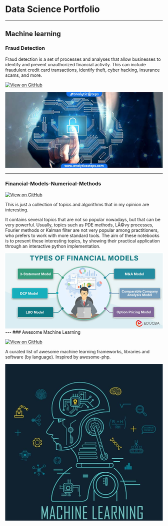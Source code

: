 # Data Science Portfolio
---
## Machine learning

### Fraud Detection

Fraud detection is a set of processes and analyses that allow businesses to identify and prevent unauthorized financial activity. This can include fraudulent credit card transactions, identify theft, cyber hacking, insurance scams, and more.

[![View on GitHub](https://img.shields.io/badge/GitHub-View_on_GitHub-blue?logo=GitHub)](https://github.com/jigneshinde/fraud)

<center><img src="assets/img/fraud.jpg"/></center>

---
### Financial-Models-Numerical-Methods

[![View on GitHub](https://img.shields.io/badge/GitHub-View_on_GitHub-blue?logo=GitHub)](https://github.com/jigneshinde/finance)

This is just a collection of topics and algorithms that in my opinion are interesting.

It contains several topics that are not so popular nowadays, but that can be very powerful. Usually, topics such as PDE methods, LÃ©vy processes, Fourier methods or Kalman filter are not very popular among practitioners, who prefers to work with more standard tools.
The aim of these notebooks is to present these interesting topics, by showing their practical application through an interactive python implementation.

<center><img src="assets/img/finance.jpg"/></center>
---
### Awesome Machine Learning

[![View on GitHub](https://img.shields.io/badge/GitHub-View_on_GitHub-blue?logo=GitHub)](https://github.com/jigneshinde/ML)

A curated list of awesome machine learning frameworks, libraries and software (by language). Inspired by awesome-php.

<center><img src="assets/img/ML.jpeg"/></center>
